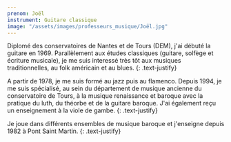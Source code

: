 ```yaml
---
prenom: Joël
instrument: Guitare classique
image: "/assets/images/professeurs_musique/Joël.jpg"
---
```


Diplomé des conservatoires de Nantes et de Tours (DEM), j'ai débuté la guitare en 1969. Parallèlement aux études classiques (guitare, solfège et écriture musicale), je me suis interessé très tôt aux musiques traditionnelles, au folk américain et au blues.
{: .text-justify}

A partir de 1978, je me suis formé au jazz puis au flamenco. Depuis 1994, je me suis spécialisé, au sein du département de musique ancienne du conservatoire de Tours, à la musique renaissance et baroque avec la pratique du luth, du théorbe et de la guitare baroque. J'ai également reçu un enseignement à la viole de gambe.
{: .text-justify}

Je joue dans différents ensembles de musique baroque et j'enseigne depuis 1982 à Pont Saint Martin.
{: .text-justify}

